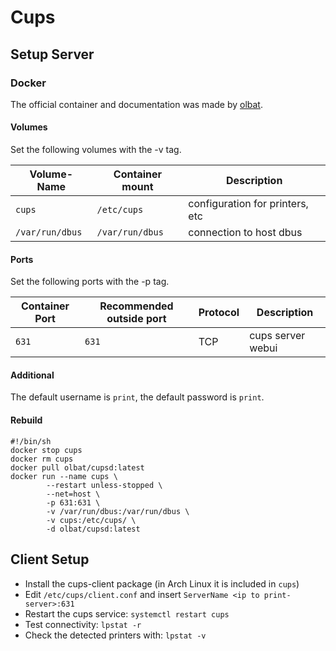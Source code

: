 # Cups

## Setup Server

### Docker

The official container and documentation was made by [olbat](https://hub.docker.com/r/olbat/cupsd).

#### Volumes

Set the following volumes with the -v tag.

| Volume-Name     | Container mount | Description                     |
| --------------- | --------------- | ------------------------------- |
| `cups`          | `/etc/cups`     | configuration for printers, etc |
| `/var/run/dbus` | `/var/run/dbus` | connection to host dbus         |

#### Ports

Set the following ports with the -p tag.

| Container Port | Recommended outside port | Protocol | Description       |
| -------------- | ------------------------ | -------- | ----------------- |
| `631`          | `631`                    | TCP      | cups server webui |

#### Additional

The default username is `print`, the default password is `print`.

#### Rebuild

```shell
#!/bin/sh
docker stop cups
docker rm cups
docker pull olbat/cupsd:latest
docker run --name cups \
        --restart unless-stopped \
        --net=host \
        -p 631:631 \
        -v /var/run/dbus:/var/run/dbus \
        -v cups:/etc/cups/ \
        -d olbat/cupsd:latest
```

## Client Setup

- Install the cups-client package (in Arch Linux it is included in `cups`)
- Edit `/etc/cups/client.conf` and insert `ServerName <ip to print-server>:631`
- Restart the cups service: `systemctl restart cups`
- Test connectivity: `lpstat -r`
- Check the detected printers with: `lpstat -v`
